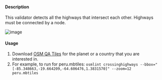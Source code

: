 #### Description

This validator detects all the highways that intersect each other. Highways must be connected by a node.  

![image](https://cloud.githubusercontent.com/assets/10425629/13934247/18cb19ca-ef7f-11e5-9429-f36dcec27611.png)

#### Usage

1. Download [OSM QA Tiles](https://osmlab.github.io/osm-qa-tiles/) for the planet or a country that you are interested in. 
2. For example, to run for peru.mbtiles: `osmlint crossinghighways --bbox="[-85.348663,-19.664209,-64.606476,1.3831570]" --zoom=12 peru.mbtiles`
